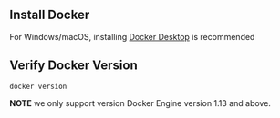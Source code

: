 

## Install Docker
For Windows/macOS, installing [Docker Desktop](https://www.docker.com/products/docker-desktop) is recommended


## Verify Docker Version

    docker version

**NOTE** we only support version Docker Engine version 1.13 and above.